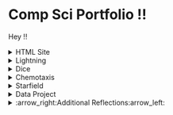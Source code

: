 # Comp Sci Portfolio !!

Hey !!

<details><summary>HTML Site</summary>
SITE LINK:
https://gertonsonc.github.io/testWeb/dogPage/index
    
CODE: 
https://raw.githubusercontent.com/GertonsonC/testWeb/gh-pages/dogPage/index.html

  <details><summary>:arrow_right:Website Reflection:arrow_left:</summary>
    <p> This project was interesting for me. I have really only had expirence with Java, and it was interesting learning how different some other languages are. Making it about lil pump was also kinda fun just because of his meme status. Overall, this project taught me a lot about the implementation of HTML and CSS to allow a program to run effectively online.
    </p>
  </details>
</details>


<details><summary>Lightning</summary>
    THIS PROJECT DOES NOT WORK DUE TO THE LACK OF A REPOSITORY OOPS
    
PROJECT LINK:
https://gertonsonc.github.io/lightning2/
    
CODE:
https://raw.githubusercontent.com/GertonsonC/lightning2/gh-pages/Lightning.pde?token=AeS-YMI2yng9XZQcDzGw9e4lxIpy2FF1ks5cBefGwA%3D%3D
 
  
  <details><summary>:arrow_right:Lightning Reflection:arrow_left:</summary>
    <p>This project was one that I enjoyed making. Using the random() was cool to see how setting different parameters and changing them can have vastly different effects in the program. It was a good introduction back into Java after the summer. When I first made the lightning, I had the idea of making it sith lightning like in Star Wars, so I got Darth Sidious and the most iconic star wars song to accompany my program. This program was relatively easy to make but it was fun to do.
    </p>
  </details>
</details>


<details><summary>Dice</summary>
PROJECT LINK: 
https://gertonsonc.github.io/dice3/
    
CODE:https://raw.githubusercontent.com/GertonsonC/dice3/gh-pages/Dice.pde?token=AHSL4YG3GMPRJXYZXOU6HM2462ZFC

  
  <details><summary>:arrow_right:Dice Reflection:arrow_left:</summary>
    <p>
   Dice really took me a while to make. It was hard for me to come up with an idea that would stand out. In fact, my original idea had the dice spinning on their own and you could click the mose to stop and take a pause in the program, and click again to resume it. I used the delay() method in processing which doesn't seem to work in the web browser, so I made the dice rolling manual. One thing that I did that was cool was using only RGB values above 150 to make the pastel colors of the dice contrast with the darker background.
    </p>
  </details>
</details>


<details><summary>Chemotaxis</summary>
PROJECT LINK: 
https://gertonsonc.github.io/chemotaxis4/ **DOES NOT WORK ONLINE**
    
CODE:https://raw.githubusercontent.com/GertonsonC/chemotaxis4/gh-pages/Chemotaxis.pde?token=AHSL4YCIHNY7HHUH5MJQSJK462YO4


<details><summary>:arrow_right:Chemotaxis Reflection:arrow_left:</summary>
    <p>
  This was the program that took me the longest to make. When the project was first introduced, I knew I wanted to make it into a game. I had so many if statements that would always be checking if things were true that could slow down the particles, end the game, or move the particles. This took me a while to make just to get everything working with no issues. Using arrays to constantly track the X and Y coordinates of the particles took a while to set up, and getting the hitboxes of the particles just right took me a while just itself. I really like how this project turned out, but unfortunately it doesn't work online due to the delay() function being used, and it's the whole backbone of my program so I couldn't just take it out.
    </p>
  </details>
</details>


<details><summary>Starfield</summary>
PROJECT LINK: 
https://gertonsonc.github.io/starfield5/
    
CODE:https://raw.githubusercontent.com/GertonsonC/starfield5/gh-pages/Starfield.pde?token=AHSL4YCOTD6TXMF5U76N232462YVG


<details><summary>:arrow_right:Starfield Reflection:arrow_left:</summary>
    <p>
  The hardest part of starfield for me was getting the particles that bounce off the walls to work. It took me forever just to figure out how I would be able to move all of them at once and track their X and Y values so I could reverse them if necessary when hitting a wall. I added in the reverse when the mouse is pressed thing last second to make my program less generic, but it led to a cool bug that I left in that makes the spinning particles look different. This one was very frustuating to make, but the end result was pretty cool.
    </p>
  </details>
</details>

<details><summary>Data Project</summary>
    PROJECT LINK:
https://gertonsonc.github.io/DataProject/
    
CODE:
https://raw.githubusercontent.com/GertonsonC/DataProject/ghpages/DataProject/DataProject.pde
 
  
  <details><summary>:arrow_right:Data Project Reflection:arrow_left:</summary>
    <p>Insert stuff here!!
    </p>
  </details>
</details>



<details><summary>:arrow_right:Additional Reflections:arrow_left:</summary>

<p>
    One thing that I was proud of was my chemotaxis in general. I came in before school like every day to get this done, and finishing it was really hard. I had to make sure all the hitboxes work, I had to constantly be checking the X and Y positions of all the particles, check them for colission, and make them move at a reasonable scale. I had to add a working timer that stopped after 60 seconds. I had to get everything to line up and look nice on the display, and there were so many other thigns that made this the hardest program for me. I'm glad that I got through it and that I worked hard to come up with a final product that ended up woking really well and being cool. Nothing anyone else did was anything like it, and I thought that was cool. My code for this is above in the Chemotaxis section. It does not work on the web browser due to the use of the delay() method, but if you copy/paste it in Processing it should work fine.
    </p>
    <p>
    Another thing I am proud of is how I learned all this stuff about HTML and CSS. 3 months ago if you asked me what CSS was, I would've had no idea. Now with all the work I put into my website, I know just how far you can go with HTML and CSS to make a website that not only looks nice, but has functionality and can do cool things. One thing that was suprisingly easy was implementing youtube videos into the site, but that added to the whole thing overall. Learning all that was really fun and cool, and I want to learn other languages that aren't similar to Java for the same reason.
</p>

<p>
        The biggest hurdle for me to overcome was for me to get my bouncing particles to work in Starfield. I was just very confused at how you would use an interface to link everything together and I was focusing too much on that. What I eventually ended up doing was looking at the falling snowflakes from the christmas card last year and using that code as a foundation for those stars.
</p>
    
This is some of the hardest code I've written this year. This is from **Chemotaxis**

```
  void draw()   
{ 
  if (startT==false){
    background(128);
    text("Click to start",216,377);
  }
  if (startT==true)
  {
    int passedTime = millis() - sec;
    int col1 = (int)Math.floor(Math.random()*106+150);
    int col2 = (int)Math.floor(Math.random()*106+150);
    int col3 = (int)Math.floor(Math.random()*106+150);
    del = 10;
    background(0);
    background(128);
    noLoop();
    for (int i=0; i<=14; i++)
    {
      org.show(ox[i], oy[i], col1, col2, col3);
    }
    org.move();
    for (int i=0; i<=14; i++)
    {
      if (ox[i]==mouseX && oy[i]==mouseY) {
        textSize(60);
        text("YOU LOSE!", 249, 377);
        endL=true;
      }
    }
    textSize(40);
    fill(255);
    text(time,100,100);
    text(pCount, 700, 50);
    rect(700,75,25,100);
    fill(128);
    rect(700,75,25,100-pCount);
    fill(col1, col2, col3);
    if (mouseButton==LEFT && pCount>0) {
      pCount--;
      del = 70;
    }
    if (passedTime > total){
      time--;
      sec=millis();
    }
    if (time==0){
      endW=true;
      text("YOU WIN!",265,379);
    }
    if (endL==false && endW==false) {
      delay(del);
      loop();
    }
  }
}
```
</details>

